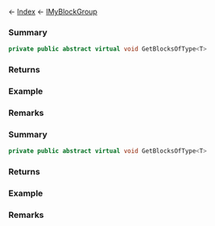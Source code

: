 ← [Index](Api-Index) ← [IMyBlockGroup](Sandbox.ModAPI.Ingame.IMyBlockGroup)

### Summary

```csharp
private public abstract virtual void GetBlocksOfType<T>
```

### Returns

### Example

### Remarks

### Summary

```csharp
private public abstract virtual void GetBlocksOfType<T>
```

### Returns

### Example

### Remarks

